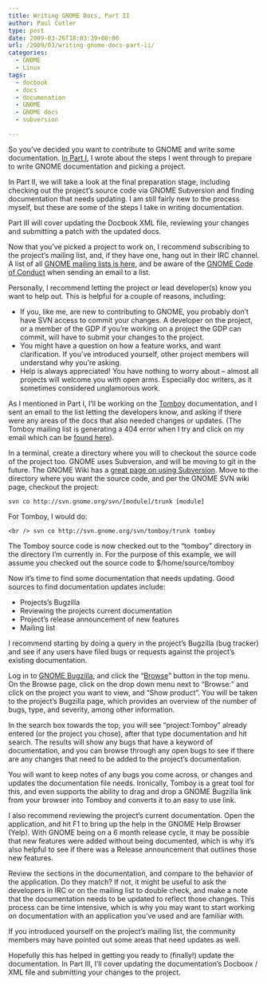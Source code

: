 ```yaml
---
title: Writing GNOME Docs, Part II
author: Paul Cutler
type: post
date: 2009-03-26T18:03:39+00:00
url: /2009/03/writing-gnome-docs-part-ii/
categories:
  - GNOME
  - Linux
tags:
  - docbook
  - docs
  - documenation
  - GNOME
  - GNOME docs
  - subversion

---
```

So you&#8217;ve decided you want to contribute to GNOME and write some documentation. [In Part I][1], I wrote about the steps I went through to prepare to write GNOME documentation and picking a project.

In Part II, we will take a look at the final preparation stage, including checking out the project&#8217;s source code via GNOME Subversion and finding documentation that needs updating. I am still fairly new to the process myself, but these are some of the steps I take in writing documentation.

Part III will cover updating the Docbook XML file, reviewing your changes and submitting a patch with the updated docs.

Now that you&#8217;ve picked a project to work on, I recommend subscribing to the project&#8217;s mailing list, and, if they have one, hang out in their IRC channel. A list of all [GNOME mailing lists is here][2], and be aware of the [GNOME Code of Conduct][3] when sending an email to a list.

Personally, I recommend letting the project or lead developer(s) know you want to help out. This is helpful for a couple of reasons, including:

  * If you, like me, are new to contributing to GNOME, you probably don&#8217;t have SVN access to commit your changes. A developer on the project, or a member of the GDP if you&#8217;re working on a project the GDP can commit, will have to submit your changes to the project.
  * You might have a question on how a feature works, and want clarification. If you&#8217;ve introduced yourself, other project members will understand why you&#8217;re asking.
  * Help is always appreciated! You have nothing to worry about &#8211; almost all projects will welcome you with open arms. Especially doc writers, as it sometimes considered unglamorous work.

As I mentioned in Part I, I&#8217;ll be working on the [Tomboy][4] documentation, and I sent an email to the list letting the developers know, and asking if there were any areas of the docs that also needed changes or updates. (The Tomboy mailing list is generating a 404 error when I try and click on my email which can be [found here][5]).

In a terminal, create a directory where you will to checkout the source code of the project too. GNOME uses Subversion, and will be moving to git in the future. The GNOME Wiki has a [great page on using Subversion][6]. Move to the directory where you want the source code, and per the GNOME SVN wiki page, checkout the project:

`svn co http://svn.gnome.org/svn/[module]/trunk [module]`

For Tomboy, I would do:
  
`<br />
svn co http://svn.gnome.org/svn/tomboy/trunk tomboy`

The Tomboy source code is now checked out to the &#8220;tomboy&#8221; directory in the directory I&#8217;m currently in. For the purpose of this example, we will assume you checked out the source code to $/home/source/tomboy

Now it&#8217;s time to find some documentation that needs updating. Good sources to find documentation updates include:

  * Projects&#8217;s Bugzilla
  * Reviewing the projects current documentation
  * Project&#8217;s release announcement of new features
  * Mailing list

I recommend starting by doing a query in the project&#8217;s Bugzilla (bug tracker) and see if any users have filed bugs or requests against the project&#8217;s existing documentation.

Log in to [GNOME Bugzilla][7], and click the &#8220;[Browse][8]&#8221; button in the top menu. On the Browse page, click on the drop down menu next to &#8220;Browse:&#8221; and click on the project you want to view, and &#8220;Show product&#8221;. You will be taken to the project&#8217;s Bugzilla page, which provides an overview of the number of bugs, type, and severity, among other information.

In the search box towards the top, you will see &#8220;project:Tomboy&#8221; already entered (or the project you chose), after that type documentation and hit search. The results will show any bugs that have a keyword of documentation, and you can browse through any open bugs to see if there are any changes that need to be added to the project&#8217;s documentation.

You will want to keep notes of any bugs you come across, or changes and updates the documentation file needs. Ironically, Tomboy is a great tool for this, and even supports the ability to drag and drop a GNOME Bugzilla link from your browser into Tomboy and converts it to an easy to use link.

I also recommend reviewing the project&#8217;s current documentation. Open the application, and hit F1 to bring up the help in the GNOME Help Browser (Yelp). With GNOME being on a 6 month release cycle, it may be possible that new features were added without being documented, which is why it&#8217;s also helpful to see if there was a Release announcement that outlines those new features.

Review the sections in the documentation, and compare to the behavior of the application. Do they match? If not, it might be useful to ask the developers in IRC or on the mailing list to double check, and make a note that the documentation needs to be updated to reflect those changes. This process can be time intensive, which is why you may want to start working on documentation with an application you&#8217;ve used and are familiar with.

If you introduced yourself on the project&#8217;s mailing list, the community members may have pointed out some areas that need updates as well.

Hopefully this has helped in getting you ready to (finally!) update the documentation. In Part III, I&#8217;ll cover updating the documentation&#8217;s Docboox / XML file and submitting your changes to the project.

 [1]: http://www.paulcutler.org/blog/?p=1074
 [2]: http://mail.gnome.org/mailman/listinfo/
 [3]: http://mail.gnome.org/
 [4]: http://projects.gnome.org/tomboy/
 [5]: http://lists.beatniksoftware.com/pipermail/tomboy-list-beatniksoftware.com/2009-March/001052.html
 [6]: http://live.gnome.org/SVN
 [7]: http://bugzilla.gnome.org/
 [8]: http://bugzilla.gnome.org/browse.cgi